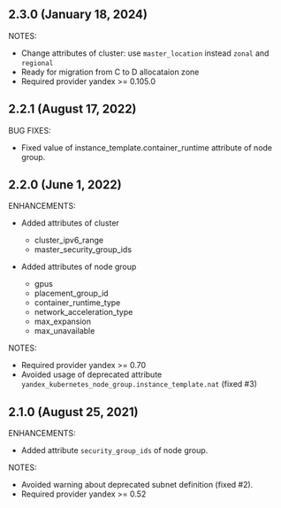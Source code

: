 ## 2.3.0 (January 18, 2024)

NOTES:

* Change attributes of cluster: use `master_location` instead `zonal` and `regional`
* Ready for migration from C to D allocataion zone
* Required provider yandex >= 0.105.0

## 2.2.1 (August 17, 2022)

BUG FIXES:

* Fixed value of instance_template.container_runtime attribute of node group.

## 2.2.0 (June 1, 2022)

ENHANCEMENTS:

* Added attributes of cluster
  * cluster_ipv6_range
  * master_security_group_ids

* Added attributes of node group 
  * gpus
  * placement_group_id
  * container_runtime_type
  * network_acceleration_type
  * max_expansion
  * max_unavailable

NOTES:

* Required provider yandex >= 0.70
* Avoided usage of deprecated attribute
  `yandex_kubernetes_node_group.instance_template.nat` (fixed #3)

## 2.1.0 (August 25, 2021)

ENHANCEMENTS:

* Added attribute `security_group_ids` of node group.

NOTES:

* Avoided warning about deprecated subnet definition (fixed #2).
* Required provider yandex >= 0.52

